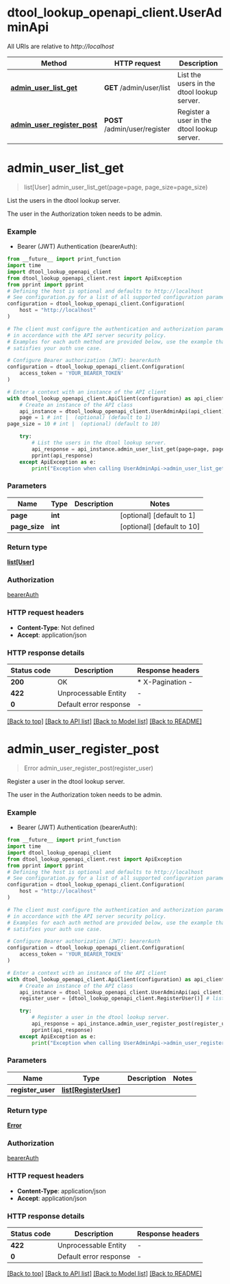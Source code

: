 # dtool_lookup_openapi_client.UserAdminApi

All URIs are relative to *http://localhost*

Method | HTTP request | Description
------------- | ------------- | -------------
[**admin_user_list_get**](UserAdminApi.md#admin_user_list_get) | **GET** /admin/user/list | List the users in the dtool lookup server.
[**admin_user_register_post**](UserAdminApi.md#admin_user_register_post) | **POST** /admin/user/register | Register a user in the dtool lookup server.


# **admin_user_list_get**
> list[User] admin_user_list_get(page=page, page_size=page_size)

List the users in the dtool lookup server.

The user in the Authorization token needs to be admin.

### Example

* Bearer (JWT) Authentication (bearerAuth):
```python
from __future__ import print_function
import time
import dtool_lookup_openapi_client
from dtool_lookup_openapi_client.rest import ApiException
from pprint import pprint
# Defining the host is optional and defaults to http://localhost
# See configuration.py for a list of all supported configuration parameters.
configuration = dtool_lookup_openapi_client.Configuration(
    host = "http://localhost"
)

# The client must configure the authentication and authorization parameters
# in accordance with the API server security policy.
# Examples for each auth method are provided below, use the example that
# satisfies your auth use case.

# Configure Bearer authorization (JWT): bearerAuth
configuration = dtool_lookup_openapi_client.Configuration(
    access_token = 'YOUR_BEARER_TOKEN'
)

# Enter a context with an instance of the API client
with dtool_lookup_openapi_client.ApiClient(configuration) as api_client:
    # Create an instance of the API class
    api_instance = dtool_lookup_openapi_client.UserAdminApi(api_client)
    page = 1 # int |  (optional) (default to 1)
page_size = 10 # int |  (optional) (default to 10)

    try:
        # List the users in the dtool lookup server.
        api_response = api_instance.admin_user_list_get(page=page, page_size=page_size)
        pprint(api_response)
    except ApiException as e:
        print("Exception when calling UserAdminApi->admin_user_list_get: %s\n" % e)
```

### Parameters

Name | Type | Description  | Notes
------------- | ------------- | ------------- | -------------
 **page** | **int**|  | [optional] [default to 1]
 **page_size** | **int**|  | [optional] [default to 10]

### Return type

[**list[User]**](User.md)

### Authorization

[bearerAuth](../README.md#bearerAuth)

### HTTP request headers

 - **Content-Type**: Not defined
 - **Accept**: application/json

### HTTP response details
| Status code | Description | Response headers |
|-------------|-------------|------------------|
**200** | OK |  * X-Pagination -  <br>  |
**422** | Unprocessable Entity |  -  |
**0** | Default error response |  -  |

[[Back to top]](#) [[Back to API list]](../README.md#documentation-for-api-endpoints) [[Back to Model list]](../README.md#documentation-for-models) [[Back to README]](../README.md)

# **admin_user_register_post**
> Error admin_user_register_post(register_user)

Register a user in the dtool lookup server.

The user in the Authorization token needs to be admin.

### Example

* Bearer (JWT) Authentication (bearerAuth):
```python
from __future__ import print_function
import time
import dtool_lookup_openapi_client
from dtool_lookup_openapi_client.rest import ApiException
from pprint import pprint
# Defining the host is optional and defaults to http://localhost
# See configuration.py for a list of all supported configuration parameters.
configuration = dtool_lookup_openapi_client.Configuration(
    host = "http://localhost"
)

# The client must configure the authentication and authorization parameters
# in accordance with the API server security policy.
# Examples for each auth method are provided below, use the example that
# satisfies your auth use case.

# Configure Bearer authorization (JWT): bearerAuth
configuration = dtool_lookup_openapi_client.Configuration(
    access_token = 'YOUR_BEARER_TOKEN'
)

# Enter a context with an instance of the API client
with dtool_lookup_openapi_client.ApiClient(configuration) as api_client:
    # Create an instance of the API class
    api_instance = dtool_lookup_openapi_client.UserAdminApi(api_client)
    register_user = [dtool_lookup_openapi_client.RegisterUser()] # list[RegisterUser] | 

    try:
        # Register a user in the dtool lookup server.
        api_response = api_instance.admin_user_register_post(register_user)
        pprint(api_response)
    except ApiException as e:
        print("Exception when calling UserAdminApi->admin_user_register_post: %s\n" % e)
```

### Parameters

Name | Type | Description  | Notes
------------- | ------------- | ------------- | -------------
 **register_user** | [**list[RegisterUser]**](RegisterUser.md)|  | 

### Return type

[**Error**](Error.md)

### Authorization

[bearerAuth](../README.md#bearerAuth)

### HTTP request headers

 - **Content-Type**: application/json
 - **Accept**: application/json

### HTTP response details
| Status code | Description | Response headers |
|-------------|-------------|------------------|
**422** | Unprocessable Entity |  -  |
**0** | Default error response |  -  |

[[Back to top]](#) [[Back to API list]](../README.md#documentation-for-api-endpoints) [[Back to Model list]](../README.md#documentation-for-models) [[Back to README]](../README.md)

